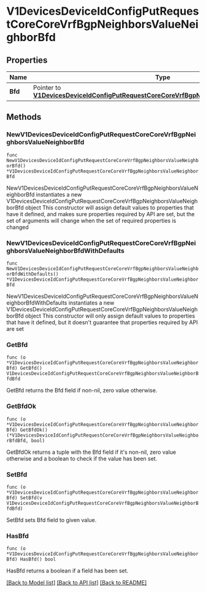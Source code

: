 # V1DevicesDeviceIdConfigPutRequestCoreCoreVrfBgpNeighborsValueNeighborBfd

## Properties

Name | Type | Description | Notes
------------ | ------------- | ------------- | -------------
**Bfd** | Pointer to [**V1DevicesDeviceIdConfigPutRequestCoreCoreVrfBgpNeighborsValueNeighborBfdBfd**](V1DevicesDeviceIdConfigPutRequestCoreCoreVrfBgpNeighborsValueNeighborBfdBfd.md) |  | [optional] 

## Methods

### NewV1DevicesDeviceIdConfigPutRequestCoreCoreVrfBgpNeighborsValueNeighborBfd

`func NewV1DevicesDeviceIdConfigPutRequestCoreCoreVrfBgpNeighborsValueNeighborBfd() *V1DevicesDeviceIdConfigPutRequestCoreCoreVrfBgpNeighborsValueNeighborBfd`

NewV1DevicesDeviceIdConfigPutRequestCoreCoreVrfBgpNeighborsValueNeighborBfd instantiates a new V1DevicesDeviceIdConfigPutRequestCoreCoreVrfBgpNeighborsValueNeighborBfd object
This constructor will assign default values to properties that have it defined,
and makes sure properties required by API are set, but the set of arguments
will change when the set of required properties is changed

### NewV1DevicesDeviceIdConfigPutRequestCoreCoreVrfBgpNeighborsValueNeighborBfdWithDefaults

`func NewV1DevicesDeviceIdConfigPutRequestCoreCoreVrfBgpNeighborsValueNeighborBfdWithDefaults() *V1DevicesDeviceIdConfigPutRequestCoreCoreVrfBgpNeighborsValueNeighborBfd`

NewV1DevicesDeviceIdConfigPutRequestCoreCoreVrfBgpNeighborsValueNeighborBfdWithDefaults instantiates a new V1DevicesDeviceIdConfigPutRequestCoreCoreVrfBgpNeighborsValueNeighborBfd object
This constructor will only assign default values to properties that have it defined,
but it doesn't guarantee that properties required by API are set

### GetBfd

`func (o *V1DevicesDeviceIdConfigPutRequestCoreCoreVrfBgpNeighborsValueNeighborBfd) GetBfd() V1DevicesDeviceIdConfigPutRequestCoreCoreVrfBgpNeighborsValueNeighborBfdBfd`

GetBfd returns the Bfd field if non-nil, zero value otherwise.

### GetBfdOk

`func (o *V1DevicesDeviceIdConfigPutRequestCoreCoreVrfBgpNeighborsValueNeighborBfd) GetBfdOk() (*V1DevicesDeviceIdConfigPutRequestCoreCoreVrfBgpNeighborsValueNeighborBfdBfd, bool)`

GetBfdOk returns a tuple with the Bfd field if it's non-nil, zero value otherwise
and a boolean to check if the value has been set.

### SetBfd

`func (o *V1DevicesDeviceIdConfigPutRequestCoreCoreVrfBgpNeighborsValueNeighborBfd) SetBfd(v V1DevicesDeviceIdConfigPutRequestCoreCoreVrfBgpNeighborsValueNeighborBfdBfd)`

SetBfd sets Bfd field to given value.

### HasBfd

`func (o *V1DevicesDeviceIdConfigPutRequestCoreCoreVrfBgpNeighborsValueNeighborBfd) HasBfd() bool`

HasBfd returns a boolean if a field has been set.


[[Back to Model list]](../README.md#documentation-for-models) [[Back to API list]](../README.md#documentation-for-api-endpoints) [[Back to README]](../README.md)



